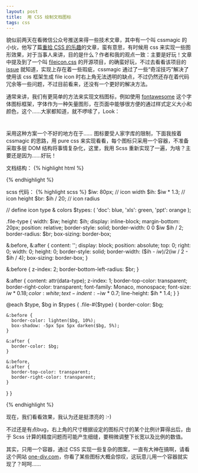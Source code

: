 ```yaml
---
layout: post
title:  用 CSS 绘制文档图标
tags: css
---
```


貌似前两天在看微信公众号推送来得一些技术文章，其中有一个叫 cssmagic 的小伙，他写了篇[重拾 CSS 的乐趣](https://github.com/cssmagic/blog/issues/52)的文章，蛮有意思，有时候用 css 来实现一些图形效果，对于当事人来讲，目的是什么？作者和我的观点一致：主要是好玩！文章中提及到了一个叫 [fileicon.css](https://github.com/picturepan2/fileicon.css) 的开源项目，的确蛮好玩，不过去看看该项目的 [issue](https://github.com/picturepan2/fileicon.css/issues/2) 就知道，实现上存在着一些瑕疵，cssmagic 通过了一些“奇淫技巧”解决了使用该 css 框架生成 file icon 时右上角无法透明的缺点，不过仍然还存在着代码冗余等一些问题，不过目前看来，还没有一个更好的解决方法。

<!--more-->

通常来讲，我们有更简单的方法来实现文档图标，例如使用 [fontawesome](http://fortawesome.github.io/Font-Awesome/) 这个字体图标框架，字体作为一种矢量图形，在页面中能够很方便的通过样式定义大小和颜色，这个……大家都知道，就不啰嗦了，Look：

<h1 class="css-icon">
  <span class="fa fa-file-word-o"></span>
  <span class="fa fa-file-excel-o"></span>
  <span class="fa fa-file-powerpoint-o"></span>
</h1>

采用这种方案一个不好的地方在于…… 图标要受人家字库的限制，下面我按着 cssmagic 的思路，用 pure css 来实现看看，每个图标只采用一个容器，不准备采取多层 DOM 结构将事情复杂化，这里，我用 Scss 重新实现了一遍，为啥？主要还是因为……好玩！

文档结构：
{% highlight html %}
<div class="file-type file-doc" data-type="DOC"></div>
<div class="file-type file-xls" data-type="XLS"></div>
<div class="file-type file-ppt" data-type="PPT"></div>
{% endhighlight %}

scss 代码：
{% highlight scss %}
$iw: 80px;       // icon width
$ih: $iw * 1.3;  // icon height
$br: $ih / 20;   // icon radius

// define icon type & colors
$types: (
  'doc': blue,
  'xls': green,
  'ppt': orange
);

.file-type {
  width: $iw;
  height: $ih;
  display: inline-block;
  margin-bottom: 20px;
  position: relative;
  border-style: solid;
  border-width: 0 0 $iw $ih / 2;
  border-radius: $br;
  box-sizing: border-box;

  &:before,
  &:after {
    content: '';
    display: block;
    position: absolute;
    top: 0;
    right: 0;
    width: 0;
    height: 0;
    border-style: solid;
    border-width: ($ih - $iw) / 2 ($iw / 2 - $ih / 4);
    box-sizing: border-box;
  }

  &:before {
    z-index: 2;
    border-bottom-left-radius: $br;
  }

  &:after {
    content: attr(data-type);
    z-index: 1;
    border-top-color: transparent;
    border-right-color: transparent;
    font-family: Monaco, monospace;
    font-size: $iw * 0.18;
    color: white;
    text-indent:  -$iw * 0.7;
    line-height: $ih * 1.4;
  }
}

@each $type, $bg in $types {
  .file-#{$type} {
    border-color: $bg;

    &:before {
      border-color: lighten($bg, 10%);
      box-shadow: -5px 5px 5px darken($bg, 5%);
    }

    &:after {
      border-color: $bg;
    }

    &:before,
    &:after {
      border-top-color: transparent;
      border-right-color: transparent;
    }
  }
}

{% endhighlight %}

现在，我们看看效果，我认为还是挺漂亮的 :-)

<div class="file-type file-doc" data-type="DOC"></div>
<div class="file-type file-xls" data-type="XLS"></div>
<div class="file-type file-ppt" data-type="PPT"></div>

不过还是有点bug，右上角的尺寸根据设定的图标尺寸的某个比例计算得出后，由于 Scss 计算的精度问题而可能产生细缝，要稍微调整下长宽以及比例的数值。

其实，只用一个容器，通过 CSS 实现一些复杂的图案，一直有大神在搞啊，请看这个网站  [one-div.com](http://one-div.com/)，你看了某些图标大概会惊叹，这玩意儿用一个容器就实现了？呵呵……
